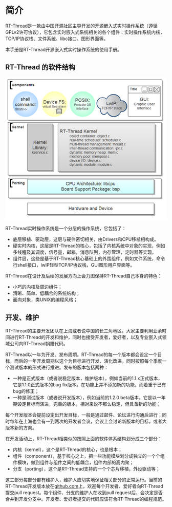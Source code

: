 # 简介 #

[RT-Thread](http://www.rt-thread.org)是一款由中国开源社区主导开发的开源嵌入式实时操作系统（遵循GPLv2许可协议），它包含实时嵌入式系统相关的各个组件：实时操作系统内核，TCP/IP协议栈、文件系统、libc接口、图形界面等。

本手册是RT-Thread开源嵌入式实时操作系统的使用手册。

## RT-Thread 的软件结构 ##

![RT-Thread软件结构](../../figures/System_Arch.png)

RT-Thread实时操作系统是一个分层的操作系统，它包括了：

* 底层移植、驱动层，这层与硬件密切相关，由Drivers和CPU移植相构成。
* 硬实时内核，这层是RT-Thread的核心，包括了内核系统中对象的实现，例如多线程及其调度，信号量，邮箱，消息队列，内存管理，定时器等实现。
* 组件层，这些是基于RT-Thread核心基础上的外围组件，例如文件系统，命令行shell接口，lwIP轻型TCP/IP协议栈，GUI图形用户界面等。

RT-Thread在设计及后续的发展方向上会力图保持RT-Thread自己本身的特色：

* 小巧的内核及周边组件；
* 清晰、简单、低耦合的系统结构；
* 面向对象，类UNIX的编程风格；

## 开发、维护 ##

RT-Thread的主要开发团队在上海或者说中国的长三角地区，大家主要利用业余时间进行RT-Thread的开发和维护，同时也接受开发者，爱好者，以及专业嵌入式领域公司向RT-Thread捐赠代码。

RT-Thread以一年为开发、发布周期。RT-Thread的每一个版本都会设定一个目标，而后的一年开发周期以这个为目标进行开发、演化改进，同时按照每个季度一个测试版本的形式进行推进。发布的版本包括两种：

* 一种是正式版本（或者说稳定版本，维护版本），例如当前的1.1.x正式版本，它是1.1.0正式版本的bug fix版本。在功能上并不添加新的功能，而着重于已有bug的修正；
* 一种是测试版本（或者说开发版本），例如当前的1.2.0 beta版本。它是以一年期设定目标而演进，完善的版本，相对来说不那么稳定，但具备新的功能；

每个开发版本会提前设定出开发目标，一般是通过邮件、论坛进行沟通后进行；同时每年在上海也会有一到两次的开发者会议，会议上会讨论新版本的目标，或者大版本新的方向。

在开发活动上，RT-Thread相类似的按照上面的软件体系结构划分成三个部分：

* 内核（kernel），这个是RT-Thread的核心，也是根本；
* 组件（component），基于核心之上，把一些功能模块划分成独立的一个个组件模块，做到组件与组件之间的低耦合，组件内部的高内聚；
* 分支（porting），这个是RT-Thread支持的一个个芯片移植，外设驱动等；

这三部分每部分都有维护人，维护人应切实地保证相关部分的正常运行。当前的RT-Thread开发版本放在[github.com](http://github.com)上，欢迎每个开发者、爱好者向RT-Thread提交pull request。每个组件、分支的维护人在收到pull request后，会决定是否合并到开发分支中。开发者、爱好者提交的代码应该符合RT-Thread的编程规范。

